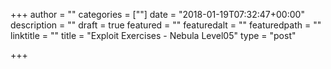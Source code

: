 +++
author = ""
categories = [""]
date = "2018-01-19T07:32:47+00:00"
description = ""
draft = true
featured = ""
featuredalt = ""
featuredpath = ""
linktitle = ""
title = "Exploit Exercises - Nebula Level05"
type = "post"

+++
